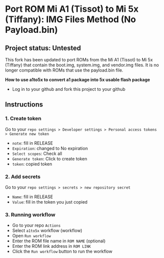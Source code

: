 # Port ROM Mi A1 (Tissot) to Mi 5x (Tiffany): IMG Files Method (No Payload.bin)
## Project status: Untested
 This fork has been updated to port ROMs from the Mi A1 (Tissot) to Mi 5x (Tiffany) that contain the boot.img, system.img, and vendor.img files. It is no longer compatible with ROMs that use the payload.bin file.
 
**How to use a1to5x to convert a1 package into 5x usable flash package**

* Log in to your github and fork this project to your github

## Instructions
### 1. Create token
Go to your `repo settings > Developer settings > Personal access tokens > Generate new token`
- `note`: fill in RELEASE
- `Expiration`: changed to No expiration
- `Select scopes`: Check all
- `Generate token`: Click to create token
- `token`: copied token

### 2. Add secrets
Go to your `repo settings > secrets > new repository secret`
- `Name`: fill in RELEASE
- `Value`: fill in the token you just copied

### 3. Running workflow
- Go to your repo `Actions`
- Select `a1to5x` workflow (workflow)
- Open `Run workflow`
- Enter the ROM file name in `ROM NAME` (optional)
- Enter the ROM link address in `ROM LINK`
- Click the `Run workflow` button to run the workflow
